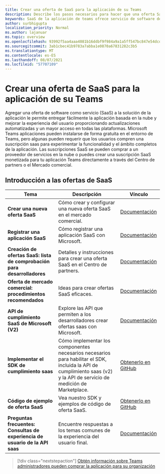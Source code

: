 ```yaml
---
title: Crear una oferta de SaaS para la aplicación de su Teams
description: Describe los pasos necesarios para hacer que una oferta SaaS forma parte de una experiencia de aplicación Teams de terceros
keywords: SaaS de la aplicación de teams ofrece servicio de software de marketplace del centro de partners
author: surbhigupta
localization_priority: Normal
ms.author: lajanuar
ms.topic: overview
ms.openlocfilehash: 93992f5aa4aaa4081b16ddbf9f984a9a1a5ff547bc847e54dcdb62d12c4948e0
ms.sourcegitcommit: 3ab1cbec41b9783a7abba1e0870a67831282c3b5
ms.translationtype: MT
ms.contentlocale: es-ES
ms.lasthandoff: 08/07/2021
ms.locfileid: "57707109"
---
```

# <a name="create-a-saas-offer-for-your-teams-app"></a>Crear una oferta de SaaS para la aplicación de su Teams

Agregar una oferta de software como servicio (SaaS) a la solución de la aplicación le permite entregar fácilmente la aplicación basada en la nube y mejorar la experiencia del usuario proporcionando actualizaciones automatizadas y un mayor acceso en todas las plataformas. Microsoft Teams aplicaciones pueden instalarse de forma gratuita en el entorno de Teams, pero algunas pueden requerir que los usuarios compren una suscripción saas para experimentar la funcionalidad y el ámbito completos de la aplicación. Las suscripciones SaaS se pueden comprar a un proveedor de servicios en la nube o puedes crear una suscripción SaaS monetizada para tu aplicación Teams directamente a través del Centro de partners o el Mercado comercial.

## <a name="getting-started-with-saas-offers"></a>Introducción a las ofertas de SaaS

| Tema | Descripción| Vínculo |
|------|-------------|------|
|**Crear una nueva oferta SaaS**|Cómo crear y configurar una nueva oferta SaaS en el mercado comercial.| [Documentación](/azure/marketplace/partner-center-portal/create-new-saas-offer)|
|**Registrar una aplicación SaaS** | Cómo registrar una aplicación SaaS con Microsoft.| [Documentación](/azure/marketplace/partner-center-portal/pc-saas-registration)|
|**Creación de ofertas SaaS: lista de comprobación para desarrolladores**| Detalles y instrucciones para crear una oferta SaaS en el Centro de partners.| [Documentación](/azure/marketplace/partner-center-portal/offer-creation-checklist)|
|**Oferta de mercado comercial: procedimientos recomendados** |Ideas para crear ofertas SaaS eficaces.|[Documentación](/azure/marketplace/gtm-offer-listing-best-practices)|
|**API de cumplimiento SaaS de Microsoft (V2)** | Explore las API que permiten a los desarrolladores crear ofertas saas con Microsoft.| [Documentación](/azure/marketplace/partner-center-portal/pc-saas-fulfillment-api-v2) |
|**Implementar el SDK de cumplimiento saas**| Cómo implementar los componentes necesarios necesarios para habilitar el SDK, incluida la API de cumplimiento saas (v2) y la API de servicio de medición de Marketplace.| [Obtenerlo en GitHub](https://github.com/Azure/Microsoft-commercial-marketplace-transactable-SaaS-offer-SDK/blob/master/docs/Installation-Instructions.md) |
|**Código de ejemplo de oferta SaaS**| Vea nuestro SDK y ejemplos de código de oferta SaaS.| [Obtenerlo en GitHub](https://github.com/Azure/Microsoft-commercial-marketplace-transactable-SaaS-offer-SDK)|
| **Preguntas frecuentes: Consultas de experiencia de usuario de la API saas** | Encuentre respuestas a los temas comunes de la experiencia del usuario final.| [Documentación](/azure/marketplace/partner-center-portal/saas-fulfillment-apis-faq) |

> [!div class="nextstepaction"]
> [Obtén información sobre Teams administradores pueden comprar la aplicación para su organización](/MicrosoftTeams/purchase-third-party-apps)

